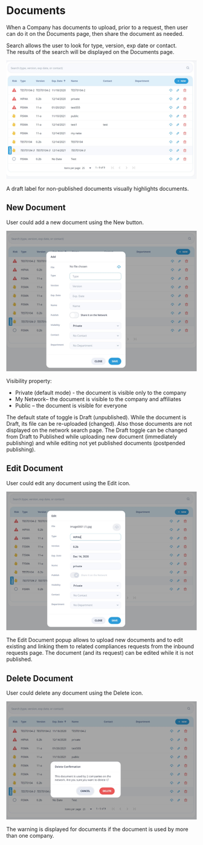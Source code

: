 # Documents

When a Company has documents to upload, prior to a request, then user can do it on the Documents page, then share the document as needed.

Search allows the user to look for type, version, exp date or contact.  
The results of the search will be displayed on the Documents page.

![Documents](/images/documents1.jpg)

A draft label for non-published documents visually highlights documents.

## New Document

User could add a new document using the New button.

![New Document](/images/documents2.jpg)

Visibility property:
- Private (default mode) - the document is visible only to the company
- My Network– the document is visible to the company and affiliates
- Public – the document is visible for everyone

The default state of toggle is Draft (unpublished). 
While the document is Draft, its file can be re-uploaded (changed). Also those documents are not displayed on the network search page. The Draft toggle can be changed from Draft to Published while uploading new document (immediately publishing) and while editing not yet published documents (postpended publishing).

## Edit Document

User could edit any document using the Edit icon.

![Edit Document](/images/documents3.jpg)

The Edit Document popup allows to upload new documents and to edit existing and linking them to related compliances requests from the inbound requests page. 
The document (and its request) can be edited while it is not published.

## Delete Document

User could delete any document using the Delete icon.

![Delete Document](/images/documents4.jpg)

The warning is displayed for documents if the document is used by more than one company. 
